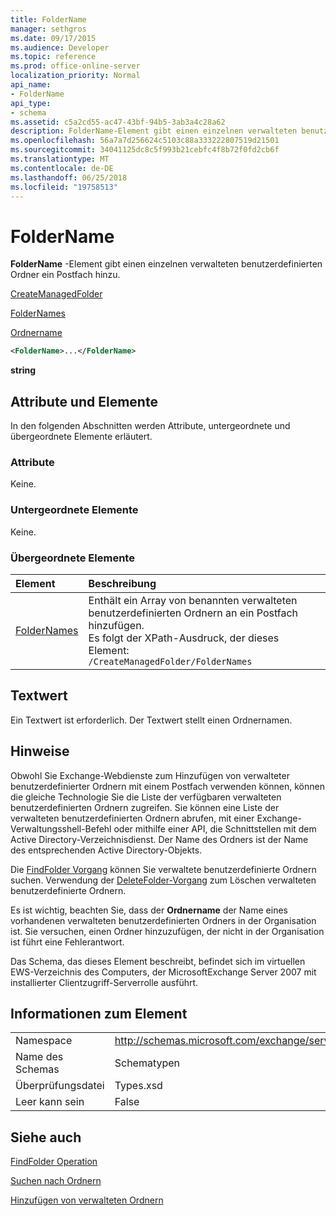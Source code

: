 ```yaml
---
title: FolderName
manager: sethgros
ms.date: 09/17/2015
ms.audience: Developer
ms.topic: reference
ms.prod: office-online-server
localization_priority: Normal
api_name:
- FolderName
api_type:
- schema
ms.assetid: c5a2cd55-ac47-43bf-94b5-3ab3a4c28a62
description: FolderName-Element gibt einen einzelnen verwalteten benutzerdefinierten Ordner ein Postfach hinzu.
ms.openlocfilehash: 56a7a7d256624c5103c88a333222807519d21501
ms.sourcegitcommit: 34041125dc8c5f993b21cebfc4f8b72f0fd2cb6f
ms.translationtype: MT
ms.contentlocale: de-DE
ms.lasthandoff: 06/25/2018
ms.locfileid: "19758513"
---
```

# <a name="foldername"></a>FolderName

**FolderName** -Element gibt einen einzelnen verwalteten benutzerdefinierten Ordner ein Postfach hinzu. 
  
[CreateManagedFolder](createmanagedfolder.md)
  
[FolderNames](foldernames.md)
  
[Ordnername](foldername.md)
  
```xml
<FolderName>...</FolderName>
```

 **string**
## <a name="attributes-and-elements"></a>Attribute und Elemente

In den folgenden Abschnitten werden Attribute, untergeordnete und übergeordnete Elemente erläutert.
  
### <a name="attributes"></a>Attribute

Keine.
  
### <a name="child-elements"></a>Untergeordnete Elemente

Keine.
  
### <a name="parent-elements"></a>Übergeordnete Elemente

|**Element**|**Beschreibung**|
|:-----|:-----|
|[FolderNames](foldernames.md) <br/> |Enthält ein Array von benannten verwalteten benutzerdefinierten Ordnern an ein Postfach hinzufügen.  <br/> Es folgt der XPath-Ausdruck, der dieses Element:  <br/>  `/CreateManagedFolder/FolderNames` <br/> |
   
## <a name="text-value"></a>Textwert

Ein Textwert ist erforderlich. Der Textwert stellt einen Ordnernamen.
  
## <a name="remarks"></a>Hinweise

Obwohl Sie Exchange-Webdienste zum Hinzufügen von verwalteter benutzerdefinierter Ordnern mit einem Postfach verwenden können, können die gleiche Technologie Sie die Liste der verfügbaren verwalteten benutzerdefinierten Ordnern zugreifen. Sie können eine Liste der verwalteten benutzerdefinierten Ordnern abrufen, mit einer Exchange-Verwaltungsshell-Befehl oder mithilfe einer API, die Schnittstellen mit dem Active Directory-Verzeichnisdienst. Der Name des Ordners ist der Name des entsprechenden Active Directory-Objekts.
  
Die [FindFolder Vorgang](findfolder-operation.md) können Sie verwaltete benutzerdefinierte Ordnern suchen. Verwendung der [DeleteFolder-Vorgang](deletefolder-operation.md) zum Löschen verwalteten benutzerdefinierte Ordnern. 
  
Es ist wichtig, beachten Sie, dass der **Ordnername** der Name eines vorhandenen verwalteten benutzerdefinierten Ordners in der Organisation ist. Sie versuchen, einen Ordner hinzuzufügen, der nicht in der Organisation ist führt eine Fehlerantwort. 
  
Das Schema, das dieses Element beschreibt, befindet sich im virtuellen EWS-Verzeichnis des Computers, der MicrosoftExchange Server 2007 mit installierter Clientzugriff-Serverrolle ausführt.
  
## <a name="element-information"></a>Informationen zum Element

|||
|:-----|:-----|
|Namespace  <br/> |http://schemas.microsoft.com/exchange/services/2006/types  <br/> |
|Name des Schemas  <br/> |Schematypen  <br/> |
|Überprüfungsdatei  <br/> |Types.xsd  <br/> |
|Leer kann sein  <br/> |False  <br/> |
   
## <a name="see-also"></a>Siehe auch



[FindFolder Operation](findfolder-operation.md)


[Suchen nach Ordnern](http://msdn.microsoft.com/library/9124d868-017a-43f0-b915-5c0082cacec9%28Office.15%29.aspx)
  
[Hinzufügen von verwalteten Ordnern](http://msdn.microsoft.com/library/846658c6-7043-40fb-8439-19f97c2a967f%28Office.15%29.aspx)

